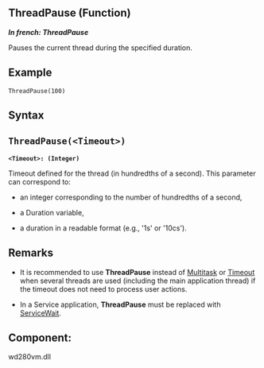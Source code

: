 
## ThreadPause (Function)

***In french: ThreadPause***



<a name="XUse"></a>
<a name="Use"></a>
<a name="description"></a>
Pauses the current thread during the specified duration.






<a name="Example1"></a>
<a name="sample_code"></a>

## Example


```wl
ThreadPause(100)
```

<a name="XSYNTAX"></a>
<a name="SYNTAX1"></a>

## Syntax

`ThreadPause(<Timeout>)`
---

**`<Timeout>: (Integer)`**

Timeout defined for the thread (in hundredths of a second). This parameter can correspond to: 

- an integer corresponding to the number of hundredths of a second,

- a Duration variable,

- a duration in a readable format (e.g., '1s' or '10cs'). 






<a name="NOTE0"></a>
<a name="NOTE0_1"></a>

## Remarks


- It is recommended to use **ThreadPause** instead of [Multitask](../WDLang1/3015004.md) or [Timeout](../WDLang1/3015012.md) when several threads are used (including the main application thread) if the timeout does not need to process user actions.

- In a Service application, **ThreadPause** must be replaced with [ServiceWait](../WDLang1/1000018712.md).




<a name="XComponent"></a>

## Component:
wd280vm.dll
